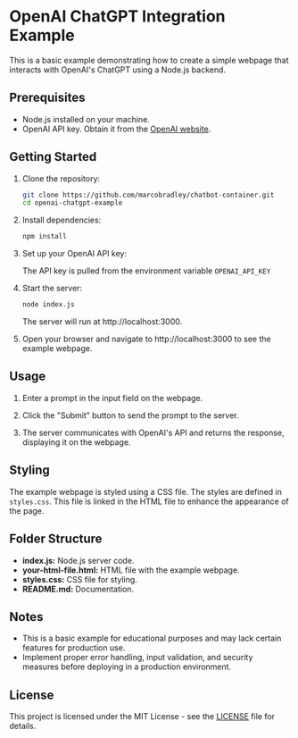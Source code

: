 ﻿# OpenAI ChatGPT Integration Example

This is a basic example demonstrating how to create a simple webpage that interacts with OpenAI's ChatGPT using a Node.js backend.

## Prerequisites

- Node.js installed on your machine.
- OpenAI API key. Obtain it from the [OpenAI website](https://beta.openai.com/signup/).

## Getting Started

1. Clone the repository:

    ```bash
    git clone https://github.com/marcobradley/chatbot-container.git
    cd openai-chatgpt-example
    ```

2. Install dependencies:

    ```bash
    npm install
    ```

3. Set up your OpenAI API key:

    The API key is pulled from the environment variable `OPENAI_API_KEY`
    
4. Start the server:

    ```bash
    node index.js
    ```

    The server will run at http://localhost:3000.

5. Open your browser and navigate to http://localhost:3000 to see the example webpage.

## Usage

1. Enter a prompt in the input field on the webpage.

2. Click the "Submit" button to send the prompt to the server.

3. The server communicates with OpenAI's API and returns the response, displaying it on the webpage.

## Styling

The example webpage is styled using a CSS file. The styles are defined in `styles.css`. This file is linked in the HTML file to enhance the appearance of the page.

## Folder Structure

- **index.js:** Node.js server code.
- **your-html-file.html:** HTML file with the example webpage.
- **styles.css:** CSS file for styling.
- **README.md:** Documentation.

## Notes

- This is a basic example for educational purposes and may lack certain features for production use.
- Implement proper error handling, input validation, and security measures before deploying in a production environment.

## License

This project is licensed under the MIT License - see the [LICENSE](LICENSE) file for details.
